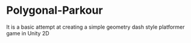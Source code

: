 # Polygonal-Parkour
It is a basic attempt at creating a simple geometry dash style platformer game in Unity 2D
